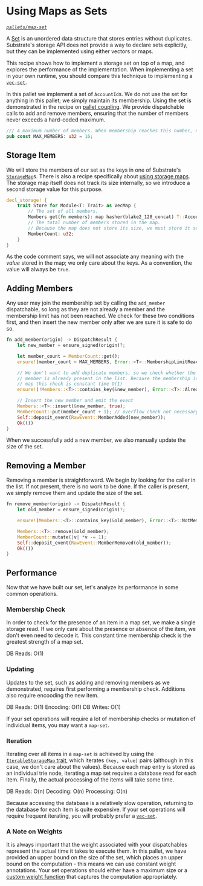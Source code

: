 # Using Maps as Sets

_[`pallets/map-set`](https://github.com/substrate-developer-hub/recipes/tree/master/pallets/map-set)_

A [Set](<https://en.wikipedia.org/wiki/Set_(abstract_data_type)>) is an unordered data structure
that stores entries without duplicates. Substrate's storage API does not provide a way to declare
sets explicitly, but they can be implemented using either vectors or maps.

This recipe shows how to implement a storage set on top of a map, and explores the performance of
the implementation. When implementing a set in your own runtime, you should compare this technique
to implementing a [`vec-set`](./vec-set.md).

In this pallet we implement a set of `AccountId`s. We do not use the set for anything in this
pallet; we simply maintain its membership. Using the set is demonstrated in the recipe on
[pallet coupling](../pallet-coupling.md). We provide dispatchable calls to add and remove members,
ensuring that the number of members never exceeds a hard-coded maximum.

```rust
/// A maximum number of members. When membership reaches this number, no new members may join.
pub const MAX_MEMBERS: u32 = 16;
```

## Storage Item

We will store the members of our set as the keys in one of Substrate's
[`StorageMap`](https://crates.parity.io/frame_support/storage/trait.StorageMap.html)s. There is also
a recipe specifically about [using storage maps](./storage-maps.md). The storage map itself does not
track its size internally, so we introduce a second storage value for this purpose.

```rust
decl_storage! {
	trait Store for Module<T: Trait> as VecMap {
		// The set of all members.
		Members get(fn members): map hasher(blake2_128_concat) T::AccountId => bool;
		// The total number of members stored in the map.
		// Because the map does not store its size, we must store it separately
		MemberCount: u32;
	}
}
```

As the code comment says, we will not associate any meaning with the _value_ stored in the map; we
only care about the keys. As a convention, the value will always be `true`.

## Adding Members

Any user may join the membership set by calling the `add_member` dispatchable, so long as they are
not already a member and the membership limit has not been reached. We check for these two
conditions first, and then insert the new member only after we are sure it is safe to do so.

```rust
fn add_member(origin) -> DispatchResult {
	let new_member = ensure_signed(origin)?;

	let member_count = MemberCount::get();
	ensure!(member_count < MAX_MEMBERS, Error::<T>::MembershipLimitReached);

	// We don't want to add duplicate members, so we check whether the potential new
	// member is already present in the list. Because the membership is stored as a hash
	// map this check is constant time O(1)
	ensure!(!Members::<T>::contains_key(&new_member), Error::<T>::AlreadyMember);

	// Insert the new member and emit the event
	Members::<T>::insert(&new_member, true);
	MemberCount::put(member_count + 1); // overflow check not necessary because of maximum
	Self::deposit_event(RawEvent::MemberAdded(new_member));
	Ok(())
}
```

When we successfully add a new member, we also manually update the size of the set.

## Removing a Member

Removing a member is straightforward. We begin by looking for the caller in the list. If not
present, there is no work to be done. If the caller is present, we simply remove them and update the
size of the set.

```rust
fn remove_member(origin) -> DispatchResult {
	let old_member = ensure_signed(origin)?;

	ensure!(Members::<T>::contains_key(&old_member), Error::<T>::NotMember);

	Members::<T>::remove(&old_member);
	MemberCount::mutate(|v| *v -= 1);
	Self::deposit_event(RawEvent::MemberRemoved(old_member));
	Ok(())
}
```

## Performance

Now that we have built our set, let's analyze its performance in some common operations.

### Membership Check

In order to check for the presence of an item in a map set, we make a single storage read. If we
only care about the presence or absence of the item, we don't even need to decode it. This constant
time membership check is the greatest strength of a map set.

DB Reads: O(1)

### Updating

Updates to the set, such as adding and removing members as we demonstrated, requires first
performing a membership check. Additions also require encooding the new item.

DB Reads: O(1) Encoding: O(1) DB Writes: O(1)

If your set operations will require a lot of membership checks or mutation of individual items, you
may want a `map-set`.

### Iteration

Iterating over all items in a `map-set` is achieved by using the
[`IterableStorageMap` trait](https://crates.parity.io/frame_support/storage/trait.IterableStorageMap.html),
which iterates `(key, value)` pairs (although in this case, we don't care about the values). Because
each map entry is stored as an individual trie node, iterating a map set requires a database read
for each item. Finally, the actual processing of the items will take some time.

DB Reads: O(n) Decoding: O(n) Processing: O(n)

Because accessing the database is a relatively slow operation, returning to the database for each
item is quite expensive. If your set operations will require frequent iterating, you will probably
prefer a [`vec-set`](./vec-set.md).

### A Note on Weights

It is always important that the weight associated with your dispatchables represent the actual time
it takes to execute them. In this pallet, we have provided an upper bound on the size of the set,
which places an upper bound on the computation - this means we can use constant weight annotations.
Your set operations should either have a maximum size or a [custom weight function](../weights.md)
that captures the computation appropriately.
